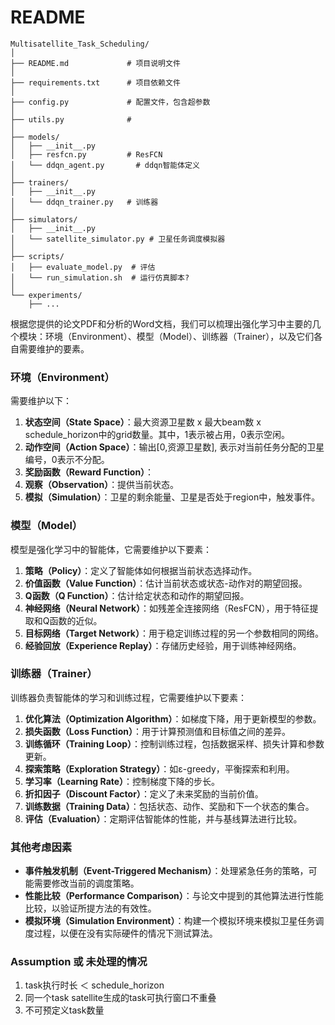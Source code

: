 # README

```text
Multisatellite_Task_Scheduling/
│
├── README.md             # 项目说明文件
│
├── requirements.txt      # 项目依赖文件
│
├── config.py             # 配置文件，包含超参数
│
├── utils.py              #
│
├── models/
│   ├── __init__.py
│   ├── resfcn.py         # ResFCN
│   └── ddqn_agent.py       # ddqn智能体定义
│
├── trainers/
│   ├── __init__.py
│   └── ddqn_trainer.py   # 训练器
│
├── simulators/
│   ├── __init__.py
│   └── satellite_simulator.py # 卫星任务调度模拟器
│
├── scripts/
│   ├── evaluate_model.py  # 评估
│   └── run_simulation.sh  # 运行仿真脚本?
│
└── experiments/
    ├── ...
```

根据您提供的论文PDF和分析的Word文档，我们可以梳理出强化学习中主要的几个模块：环境（Environment）、模型（Model）、训练器（Trainer），以及它们各自需要维护的要素。

### 环境（Environment）
需要维护以下：
1. **状态空间（State Space）**：最大资源卫星数 x 最大beam数 x schedule_horizon中的grid数量。其中，1表示被占用，0表示空闲。
2. **动作空间（Action Space）**：输出[0,资源卫星数], 表示对当前任务分配的卫星编号，0表示不分配。
4. **奖励函数（Reward Function）**：
5. **观察（Observation）**：提供当前状态。
7. **模拟（Simulation）**：卫星的剩余能量、卫星是否处于region中，触发事件。

### 模型（Model）
模型是强化学习中的智能体，它需要维护以下要素：
1. **策略（Policy）**：定义了智能体如何根据当前状态选择动作。
2. **价值函数（Value Function）**：估计当前状态或状态-动作对的期望回报。
3. **Q函数（Q Function）**：估计给定状态和动作的期望回报。
4. **神经网络（Neural Network）**：如残差全连接网络（ResFCN），用于特征提取和Q函数的近似。
5. **目标网络（Target Network）**：用于稳定训练过程的另一个参数相同的网络。
6. **经验回放（Experience Replay）**：存储历史经验，用于训练神经网络。

### 训练器（Trainer）
训练器负责智能体的学习和训练过程，它需要维护以下要素：
1. **优化算法（Optimization Algorithm）**：如梯度下降，用于更新模型的参数。
2. **损失函数（Loss Function）**：用于计算预测值和目标值之间的差异。
3. **训练循环（Training Loop）**：控制训练过程，包括数据采样、损失计算和参数更新。
4. **探索策略（Exploration Strategy）**：如ε-greedy，平衡探索和利用。
5. **学习率（Learning Rate）**：控制梯度下降的步长。
6. **折扣因子（Discount Factor）**：定义了未来奖励的当前价值。
7. **训练数据（Training Data）**：包括状态、动作、奖励和下一个状态的集合。
8. **评估（Evaluation）**：定期评估智能体的性能，并与基线算法进行比较。

### 其他考虑因素
- **事件触发机制（Event-Triggered Mechanism）**：处理紧急任务的策略，可能需要修改当前的调度策略。
- **性能比较（Performance Comparison）**：与论文中提到的其他算法进行性能比较，以验证所提方法的有效性。
- **模拟环境（Simulation Environment）**：构建一个模拟环境来模拟卫星任务调度过程，以便在没有实际硬件的情况下测试算法。



### Assumption 或 未处理的情况
1. task执行时长 ＜ schedule_horizon
2. 同一个task satellite生成的task可执行窗口不重叠
3. 不可预定义task数量